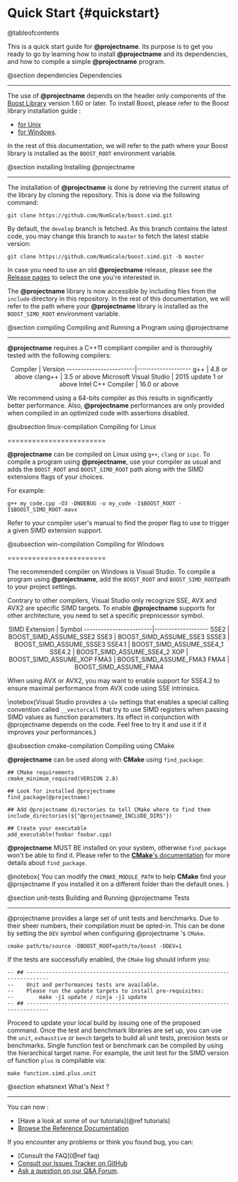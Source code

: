 Quick Start {#quickstart}
===========
@tableofcontents

This is a quick start guide for **@projectname**. Its purpose is to get you ready to go by learning
how to install **@projectname** and its dependencies, and how to compile a simple **@projectname** program.

@section dependencies Dependencies

----------------------------------

The use of **@projectname** depends on the header only components of the
[Boost Library](http://www.boost.org) version 1.60 or later. To install Boost,
please refer to the Boost library installation guide :

  - [for Unix](http://www.boost.org/doc/libs/release/more/getting_started/unix-variants.html)
  - [for Windows](http://www.boost.org/doc/libs/release/more/getting_started/windows.html).

In the rest of this documentation, we will refer to the path where your Boost library is installed
as the `BOOST_ROOT` environment variable.

@section installing Installing @projectname

-----------------------------------------

The installation of **@projectname** is done by retrieving the current status of the library by cloning the repository. This is done via the following command:

  `git clone https://github.com/NumScale/boost.simd.git`

By default, the `develop` branch is fetched. As this branch contains the latest code,
you may change this branch to `master` to fetch the latest stable version:

  `git clone https://github.com/NumScale/boost.simd.git -b master`

In case you need to use an old **@projectname** release, please see the
[Release pages](https://github.com/NumScale/boost.simd/releases) to select the one
you're interested in.

The **@projectname** library is now accessible by including files from the `include` directory
in this repository. In the rest of this documentation, we will refer to the path where your
**@projectname** library is installed as the `BOOST_SIMD_ROOT` environment variable.

@section compiling Compiling and Running a Program using @projectname

-------------------------------------

**@projectname** requires a C++11 compliant compiler and is thoroughly tested with the
following compilers:

<center>
Compiler                | Version
------------------------|-------------------
g++                     | 4.8 or above
clang++                 | 3.5 or above
Microsoft Visual Studio | 2015 update 1 or above
Intel C++ Compiler      | 16.0 or above
</center>

We recommend using a 64-bits compiler as this results in significantly better performance.
Also, **@projectname** performances are only provided when compiled in an optimized code with
assertions disabled.

@subsection linux-compilation Compiling for Linux

========================

**@projectname** can be compiled on Linux using `g++`, `clang` or `icpc`.
To compile a program using **@projectname**, use your compiler as usual and
adds the `BOOST_ROOT` and `BOOST_SIMD_ROOT` path along with the SIMD extensions
flags of your choices.

For example:

`g++ my_code.cpp -O3 -DNDEBUG -o my_code -I$BOOST_ROOT -I$BOOST_SIMD_ROOT-mavx`

Refer to your compiler user's manual to find the proper flag to use to trigger a given
SIMD extension support.

@subsection win-compilation Compiling for Windows

========================

The recommended compiler on Windows is Visual Studio. To compile a program using **@projectname**, add
the `BOOST_ROOT` and `BOOST_SIMD_ROOT`path to your project settings.

Contrary to other compilers, Visual Studio only recognize SSE, AVX and AVX2 are specific SIMD
targets. To enable **@projectname** supports for other architecture, you need to set a specific
preprocessor symbol.

<center>
SIMD Extension          | Symbol
------------------------|-------------------
SSE2                    | BOOST_SIMD_ASSUME_SSE2
SSE3                    | BOOST_SIMD_ASSUME_SSE3
SSSE3                   | BOOST_SIMD_ASSUME_SSSE3
SSE4.1                  | BOOST_SIMD_ASSUME_SSE4_1
SSE4.2                  | BOOST_SIMD_ASSUME_SSE4_2
XOP                     | BOOST_SIMD_ASSUME_XOP
FMA3                    | BOOST_SIMD_ASSUME_FMA3
FMA4                    | BOOST_SIMD_ASSUME_FMA4
</center>

When using AVX or AVX2, you may want to enable support for SSE4.2 to ensure maximal performance
from AVX code using SSE intrinsics.

\notebox{Visual Studio provides a `\Gv` settings that enables a special calling convention called
`__vectorcall` that try to use SIMD registers when passing SIMD values as function parameters. Its
effect in conjunction with @projectname depends on the code. Feel free to try it and use it if it
improves your performances.}

@subsection cmake-compilation Compiling using CMake

**@projectname** can be used along with **CMake** using `find_package`:

    ## CMake requirements
    cmake_minimum_required(VERSION 2.8)

    ## Look for installed @projectname
    find_package(@projectname)

    ## Add @projectname directories to tell CMake where to find them
    include_directories(${"@projectname@_INCLUDE_DIRS"})

    ## Create your executable
    add_executable(foobar foobar.cpp)

**@projectname** MUST BE installed on your system, otherwise `find_package` won't be able to find it.
Please refer to the
[**CMake**'s documentation](https://cmake.org/cmake/help/v3.6/command/find_package.html) for more
details about `find_package`.

@notebox{
    You can modify the `CMAKE_MODULE_PATH` to help **CMake** find your @projectname if you installed it
    on a different folder than the default ones.
}

@section unit-tests Building and Running @projectname Tests

-------------------------------------

@projectname provides a large set of unit tests and benchmarks. Due to their sheer numbers, their
compilation must be opted-in. This can be done by setting the `DEV` symbol when configuring
@projectname 's `CMake`.

    cmake path/to/source -DBOOST_ROOT=path/to/boost -DDEV=1

If the tests are successfully enabled, the `CMake` log should inform you:

    -- ## -----------------------------------------------------------------------------
    --    Unit and performances tests are available.
    --    Please run the update targets to install pre-requisites:
    --        make -j1 update / ninja -j1 update
    -- ## -----------------------------------------------------------------------------

Proceed to update your local build by issuing one of the proposed command. Once the test and
benchmark libraries are set up, you can use the `unit`, `exhaustive` or `bench` targets to build
all unit tests, precision tests or benchmarks. Single function test or benchmark can be compiled by
using the hierarchical target name. For example, the unit test for the SIMD version of function
`plus` is compilable via:

    make function.simd.plus.unit

@section  whatsnext What's Next ?

-------------------------------------

You can now :

  - [Have a look at some of our tutorials](@ref tutorials)
  - [Browse the Reference Documentation](modules.html)

If you encounter any problems or think you found bug, you can:
  - [Consult the FAQ](@ref faq)
  - [Consult our Issues Tracker on GitHub](https://github.com/NumScale/boost.simd/issues)
  - [Ask a question on our Q&A Forum](https://groups.google.com/forum/#!forum/boost-simd).
